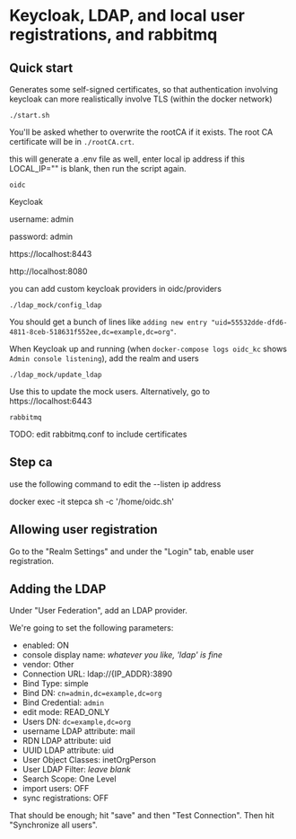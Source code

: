 # Keycloak, LDAP, and local user registrations, and rabbitmq



## Quick start

Generates some self-signed certificates, so that authentication involving keycloak can more realistically
involve TLS (within the docker network)

```
./start.sh
```

You'll be asked whether to overwrite the rootCA if it exists.
The root CA certificate will be in `./rootCA.crt`.


this will generate a .env file as well, enter local ip address if this LOCAL_IP="" is blank,
then run the script again.


```
oidc
```

Keycloak

username: admin

password: admin

https://localhost:8443

http://localhost:8080


you can add custom keycloak providers in oidc/providers

```
./ldap_mock/config_ldap
```

You should get a bunch of lines like `adding new entry "uid=55532dde-dfd6-4811-8ceb-518631f552ee,dc=example,dc=org"`.

When Keycloak up and running (when `docker-compose logs oidc_kc` shows `Admin console listening`), add the realm and users


```
./ldap_mock/update_ldap
```

Use this to update the mock users. Alternatively, go to https://localhost:6443


```
rabbitmq
```

TODO: edit rabbitmq.conf to include certificates


## Step ca

use the following command to edit the --listen ip address

docker exec -it stepca sh -c '/home/oidc.sh'

## Allowing user registration

Go to the "Realm Settings" and under the "Login" tab, enable user registration.

## Adding the LDAP

Under "User Federation", add an LDAP provider. 

We're going to set the following parameters:

*	enabled: ON
*	console display name: _whatever you like, 'ldap' is fine_
*	vendor: Other
*	Connection URL: ldap://{IP_ADDR}:3890
*	Bind Type: simple
*	Bind DN: `cn=admin,dc=example,dc=org`
*	Bind Credential: `admin`
*	edit mode: READ_ONLY
*	Users DN: `dc=example,dc=org`
*	username LDAP attribute: mail
*	RDN LDAP attribute: uid
*	UUID LDAP attribute: uid
*	User Object Classes: inetOrgPerson
*	User LDAP Filter: _leave blank_
*	Search Scope: One Level
*	import users: OFF
*	sync registrations: OFF

That should be enough; hit "save" and then "Test Connection".  Then hit "Synchronize all users".

